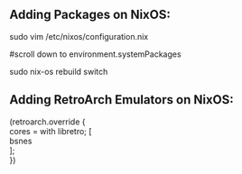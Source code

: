 Adding Packages on NixOS:
------------------------
sudo vim /etc/nixos/configuration.nix

#scroll down to environment.systemPackages

sudo nix-os rebuild switch

Adding RetroArch Emulators on NixOS:
-----------------------------------
(retroarch.override {  
  cores = with libretro; [  
    bsnes  
  ];  
})  

